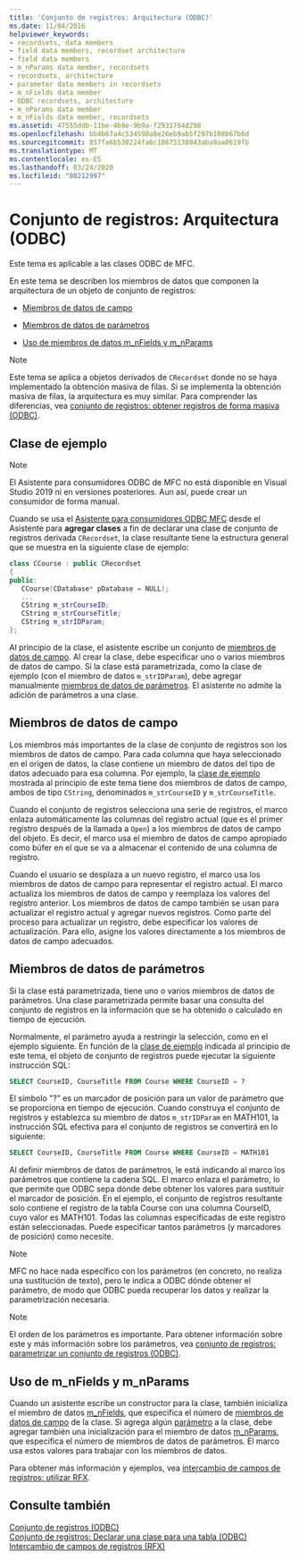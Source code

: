 ```yaml
---
title: 'Conjunto de registros: Arquitectura (ODBC)'
ms.date: 11/04/2016
helpviewer_keywords:
- recordsets, data members
- field data members, recordset architecture
- field data members
- m_nParams data member, recordsets
- recordsets, architecture
- parameter data members in recordsets
- m_nFields data member
- ODBC recordsets, architecture
- m_nParams data member
- m_nFields data member, recordsets
ms.assetid: 47555ddb-11be-4b9e-9b9a-f2931764d298
ms.openlocfilehash: bb4b67a4c534598a8e26eb9ab5f297b108b67b6d
ms.sourcegitcommit: 857fa6b530224fa6c18675138043aba9aa0619fb
ms.translationtype: MT
ms.contentlocale: es-ES
ms.lasthandoff: 03/24/2020
ms.locfileid: "80212997"
---
```

# <a name="recordset-architecture-odbc"></a>Conjunto de registros: Arquitectura (ODBC)

Este tema es aplicable a las clases ODBC de MFC.

En este tema se describen los miembros de datos que componen la arquitectura de un objeto de conjunto de registros:

- [Miembros de datos de campo](#_core_field_data_members)

- [Miembros de datos de parámetros](#_core_parameter_data_members)

- [Uso de miembros de datos m_nFields y m_nParams](#_core_using_m_nfields_and_m_nparams)

> [!NOTE]
>  Este tema se aplica a objetos derivados de `CRecordset` donde no se haya implementado la obtención masiva de filas. Si se implementa la obtención masiva de filas, la arquitectura es muy similar. Para comprender las diferencias, vea [conjunto de registros: obtener registros de forma masiva (ODBC)](../../data/odbc/recordset-fetching-records-in-bulk-odbc.md).

##  <a name="sample-class"></a><a name="_core_a_sample_class"></a> Clase de ejemplo

> [!NOTE]
> El Asistente para consumidores ODBC de MFC no está disponible en Visual Studio 2019 ni en versiones posteriores. Aun así, puede crear un consumidor de forma manual.

Cuando se usa el [Asistente para consumidores ODBC MFC](../../mfc/reference/adding-an-mfc-odbc-consumer.md) desde el Asistente para **agregar clases** a fin de declarar una clase de conjunto de registros derivada `CRecordset`, la clase resultante tiene la estructura general que se muestra en la siguiente clase de ejemplo:

```cpp
class CCourse : public CRecordset
{
public:
   CCourse(CDatabase* pDatabase = NULL);
   ...
   CString m_strCourseID;
   CString m_strCourseTitle;
   CString m_strIDParam;
};
```

Al principio de la clase, el asistente escribe un conjunto de [miembros de datos de campo](#_core_field_data_members). Al crear la clase, debe especificar uno o varios miembros de datos de campo. Si la clase está parametrizada, como la clase de ejemplo (con el miembro de datos `m_strIDParam`), debe agregar manualmente [miembros de datos de parámetros](#_core_parameter_data_members). El asistente no admite la adición de parámetros a una clase.

##  <a name="field-data-members"></a><a name="_core_field_data_members"></a> Miembros de datos de campo

Los miembros más importantes de la clase de conjunto de registros son los miembros de datos de campo. Para cada columna que haya seleccionado en el origen de datos, la clase contiene un miembro de datos del tipo de datos adecuado para esa columna. Por ejemplo, la [clase de ejemplo](#_core_a_sample_class) mostrada al principio de este tema tiene dos miembros de datos de campo, ambos de tipo `CString`, denominados `m_strCourseID` y `m_strCourseTitle`.

Cuando el conjunto de registros selecciona una serie de registros, el marco enlaza automáticamente las columnas del registro actual (que es el primer registro después de la llamada a `Open`) a los miembros de datos de campo del objeto. Es decir, el marco usa el miembro de datos de campo apropiado como búfer en el que se va a almacenar el contenido de una columna de registro.

Cuando el usuario se desplaza a un nuevo registro, el marco usa los miembros de datos de campo para representar el registro actual. El marco actualiza los miembros de datos de campo y reemplaza los valores del registro anterior. Los miembros de datos de campo también se usan para actualizar el registro actual y agregar nuevos registros. Como parte del proceso para actualizar un registro, debe especificar los valores de actualización. Para ello, asigne los valores directamente a los miembros de datos de campo adecuados.

##  <a name="parameter-data-members"></a><a name="_core_parameter_data_members"></a> Miembros de datos de parámetros

Si la clase está parametrizada, tiene uno o varios miembros de datos de parámetros. Una clase parametrizada permite basar una consulta del conjunto de registros en la información que se ha obtenido o calculado en tiempo de ejecución.

Normalmente, el parámetro ayuda a restringir la selección, como en el ejemplo siguiente. En función de la [clase de ejemplo](#_core_a_sample_class) indicada al principio de este tema, el objeto de conjunto de registros puede ejecutar la siguiente instrucción SQL:

```sql
SELECT CourseID, CourseTitle FROM Course WHERE CourseID = ?
```

El símbolo "?" es un marcador de posición para un valor de parámetro que se proporciona en tiempo de ejecución. Cuando construya el conjunto de registros y establezca su miembro de datos `m_strIDParam` en MATH101, la instrucción SQL efectiva para el conjunto de registros se convertirá en lo siguiente:

```sql
SELECT CourseID, CourseTitle FROM Course WHERE CourseID = MATH101
```

Al definir miembros de datos de parámetros, le está indicando al marco los parámetros que contiene la cadena SQL. El marco enlaza el parámetro, lo que permite que ODBC sepa dónde debe obtener los valores para sustituir el marcador de posición. En el ejemplo, el conjunto de registros resultante solo contiene el registro de la tabla Course con una columna CourseID, cuyo valor es MATH101. Todas las columnas especificadas de este registro están seleccionadas. Puede especificar tantos parámetros (y marcadores de posición) como necesite.

> [!NOTE]
>  MFC no hace nada específico con los parámetros (en concreto, no realiza una sustitución de texto), pero le indica a ODBC dónde obtener el parámetro, de modo que ODBC pueda recuperar los datos y realizar la parametrización necesaria.

> [!NOTE]
>  El orden de los parámetros es importante. Para obtener información sobre este y más información sobre los parámetros, vea [conjunto de registros: parametrizar un conjunto de registros (ODBC)](../../data/odbc/recordset-parameterizing-a-recordset-odbc.md).

##  <a name="using-m_nfields-and-m_nparams"></a><a name="_core_using_m_nfields_and_m_nparams"></a> Uso de m_nFields y m_nParams

Cuando un asistente escribe un constructor para la clase, también inicializa el miembro de datos [m_nFields](../../mfc/reference/crecordset-class.md#m_nfields), que especifica el número de [miembros de datos de campo](#_core_field_data_members) de la clase. Si agrega algún [parámetro](#_core_parameter_data_members) a la clase, debe agregar también una inicialización para el miembro de datos [m_nParams](../../mfc/reference/crecordset-class.md#m_nparams), que especifica el número de miembros de datos de parámetros. El marco usa estos valores para trabajar con los miembros de datos.

Para obtener más información y ejemplos, vea [intercambio de campos de registros: utilizar RFX](../../data/odbc/record-field-exchange-using-rfx.md).

## <a name="see-also"></a>Consulte también

[Conjunto de registros (ODBC)](../../data/odbc/recordset-odbc.md)<br/>
[Conjunto de registros: Declarar una clase para una tabla (ODBC)](../../data/odbc/recordset-declaring-a-class-for-a-table-odbc.md)<br/>
[Intercambio de campos de registros (RFX)](../../data/odbc/record-field-exchange-rfx.md)

